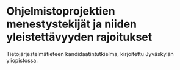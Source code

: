 # Ohjelmistoprojektien menestystekijät ja niiden yleistettävyyden rajoitukset

Tietojärjestelmätieteen kandidaatintutkielma, kirjoitettu Jyväskylän yliopistossa.
